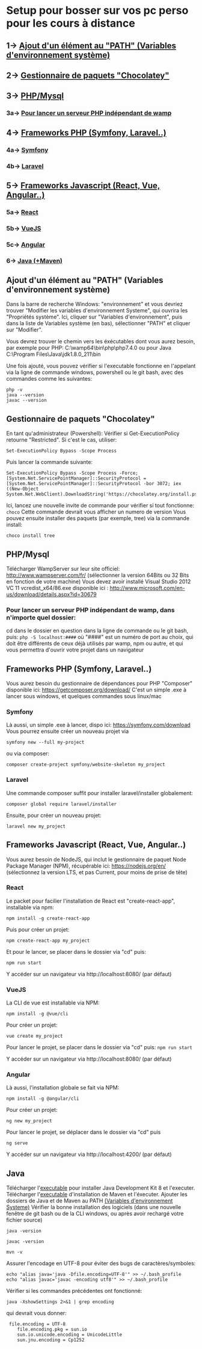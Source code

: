 # Setup pour bosser sur vos pc perso pour les cours à distance

## 1-> [Ajout d'un élément au "PATH" (Variables d'environnement système)](https://github.com/quentingouaze/udev/blob/master/install.md#ajout-dun-%C3%A9l%C3%A9ment-au-path-variables-denvironnement-syst%C3%A8me)
## 2-> [Gestionnaire de paquets "Chocolatey"](https://github.com/quentingouaze/udev/blob/master/install.md#gestionnaire-de-paquets-chocolatey)

## 3-> [PHP/Mysql](https://github.com/quentingouaze/udev/blob/master/install.md#phpmysql) 
### 3a-> [Pour lancer un serveur PHP indépendant de wamp](https://github.com/quentingouaze/udev/blob/master/install.md#pour-lancer-un-serveur-php-ind%C3%A9pendant-de-wamp-dans-nimporte-quel-dossier)
## 4-> [Frameworks PHP (Symfony, Laravel..)](https://github.com/quentingouaze/udev/blob/master/install.md#frameworks-php-symfony-laravel)
### 4a-> [Symfony](https://github.com/quentingouaze/udev/blob/master/install.md#symfony)
### 4b-> [Laravel ](https://github.com/quentingouaze/udev/blob/master/install.md#laravel)
## 5-> [Frameworks Javascript (React, Vue, Angular..)](https://github.com/quentingouaze/udev/blob/master/install.md#frameworks-javascript-react-vue-angular)
### 5a-> [React](https://github.com/quentingouaze/udev/blob/master/install.md#react)
### 5b-> [VueJS](https://github.com/quentingouaze/udev/blob/master/install.md#vuejs)
### 5c-> [Angular](https://github.com/quentingouaze/udev/blob/master/install.md#angular)
### 6-> [Java (+Maven)](https://github.com/quentingouaze/udev/blob/master/install.md#java)


## Ajout d'un élément au "PATH" (Variables d'environnement système)

Dans la barre de recherche Windows: "environnement" et vous devriez trouver "Modifier les variables d'environnement Systeme", qui ouvrira les "Propriétés système".
Ici, cliquer sur "Variables d'environnement", puis dans la liste de Variables système (en bas), sélectionner "PATH" et cliquer sur "Modifier".

Vous devrez trouver le chemin vers les éxécutables dont vous aurez besoin, par exemple pour PHP: C:\wamp64\bin\php\php7.4.0 ou pour Java C:\Program Files\Java\jdk1.8.0_211\bin

Une fois ajouté, vous pouvez vérifier si l'executable fonctionne en l'appelant via la ligne de commande windows, powershell ou le git bash, avec des commandes comme les suivantes:
```
php -v
java --version
javac --version
```
## Gestionnaire de paquets "Chocolatey"
En tant qu'administrateur (Powershell):
Vérifier si Get-ExecutionPolicy retourne "Restricted". Si c'est le cas, utiliser:
```
Set-ExecutionPolicy Bypass -Scope Process
```
Puis lancer la commande suivante:
```
Set-ExecutionPolicy Bypass -Scope Process -Force; [System.Net.ServicePointManager]::SecurityProtocol = [System.Net.ServicePointManager]::SecurityProtocol -bor 3072; iex ((New-Object System.Net.WebClient).DownloadString('https://chocolatey.org/install.ps1'))
```
Ici, lancez une nouvelle invite de commande pour vérifier si tout fonctionne:
```choco```
Cette commande devrait vous afficher un numero de version
Vous pouvez ensuite installer des paquets (par exemple, tree) via la commande install:
```
choco install tree
```
## PHP/Mysql

Télécharger WampServer sur leur site officiel: http://www.wampserver.com/fr/ 
(sélectionner la version 64Bits ou 32 Bits en fonction de votre machine)
Vous devez avoir installé Visual Studio 2012 VC 11 vcredist_x64/86.exe disponible ici : http://www.microsoft.com/en-us/download/details.aspx?id=30679

### Pour lancer un serveur PHP indépendant de wamp, dans n'importe quel dossier:

cd dans le dossier en question dans la ligne de commande ou le git bash, puis:
``` php -S localhost:#### ```
où "####" est un numéro de port au choix, qui doit être différents de ceux déjà utilisés par wamp, npm ou autre, et qui vous permettra d'ouvrir votre projet dans un navigateur

## Frameworks PHP (Symfony, Laravel..)
Vous aurez besoin du gestionnaire de dépendances pour PHP "Composer" disponible ici: https://getcomposer.org/download/ 
C'est un simple .exe à lancer sous windows, et quelques commandes sous linux/mac
### Symfony
Là aussi, un simple .exe à lancer, dispo ici: https://symfony.com/download
Vous pourrez ensuite créer un nouveau projet via 
```
symfony new --full my-project
```
ou via composer:
```
composer create-project symfony/website-skeleton my_project
```
### Laravel 
Une commande composer suffit pour installer laravel/installer globalement:
```
composer global require laravel/installer
```
Ensuite, pour créer un nouveau projet:
```
laravel new my_project
```

## Frameworks Javascript (React, Vue, Angular..)
Vous aurez besoin de NodeJS, qui inclut le gestionnaire de paquet Node Package Manager (NPM), récupérable ici: https://nodejs.org/en/ (sélectionnez la version LTS, et pas Current, pour moins de prise de tête)
### React
Le packet pour facilier l'installation de React est "create-react-app", installable via npm:
```
npm install -g create-react-app
```
Puis pour créer un projet:
```
npm create-react-app my_project
```
Et pour le lancer, se placer dans le dossier via "cd" puis:
```
npm run start
```
Y accéder sur un navigateur via http://localhost:8080/ (par défaut)
### VueJS
La CLI de vue est installable via NPM:
``` 
npm install -g @vue/cli
```
Pour créer un projet:
```
vue create my_project
```
Pour lancer le projet, se placer dans le dossier via "cd" puis:
```npm run start```

Y accéder sur un navigateur via http://localhost:8080/ (par défaut)
### Angular
Là aussi, l'installation globale se fait via NPM:
```
npm install -g @angular/cli
```
Pour créer un projet:
```
ng new my_project
```
Pour lancer le projet, se déplacer dans le dossier via "cd" puis
```
ng serve
```

Y accéder sur un navigateur via http://localhost:4200/ (par défaut)

## Java
Télécharger l'[executable](https://www.oracle.com/java/technologies/javase-jdk8-downloads.html) pour installer Java Development Kit 8 et l'executer.
Télécharger l'[executable](https://maven.apache.org/download.cgi) d'installation de Maven et l'éxecuter.
Ajouter les dossiers de Java et de Maven au PATH [(Variables d'environnement Systeme)](https://github.com/quentingouaze/udev/blob/master/install.md#ajout-dun-%C3%A9l%C3%A9ment-au-path-variables-denvironnement-syst%C3%A8me)
Vérifier la bonne installation des logiciels (dans une nouvelle fenêtre de git bash ou de la CLI windows, ou après avoir rechargé votre fichier source)
```
java -version

javac -version

mvn -v
```
Assurer l'encodage en UTF-8 pour éviter des bugs de caractères/symboles:
```
echo "alias java='java -Dfile.encoding=UTF-8'" >> ~/.bash_profile
echo "alias javac='javac -encoding utf8'" >> ~/.bash_profile
```
Vérifier si les commandes précédentes ont fonctionné:
```
java -XshowSettings 2>&1 | grep encoding
```
qui devrait vous donner: 
```
 file.encoding = UTF-8
    file.encoding.pkg = sun.io
    sun.io.unicode.encoding = UnicodeLittle
    sun.jnu.encoding = Cp1252
```
